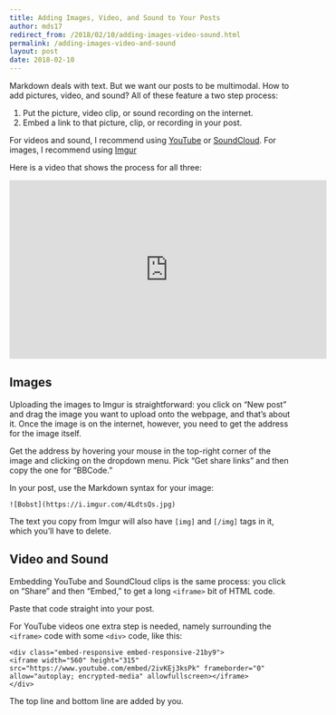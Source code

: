```yaml
---
title: Adding Images, Video, and Sound to Your Posts
author: mds17
redirect_from: /2018/02/10/adding-images-video-sound.html
permalink: /adding-images-video-and-sound
layout: post
date: 2018-02-10
---
```


Markdown deals with text. But we want our posts to be multimodal. How to add
pictures, video, and sound? All of these feature a two step process:

1. Put the picture, video clip, or sound recording on the internet.
1. Embed a link to that picture, clip, or recording in your post.

For videos and sound, I recommend using [YouTube](http://youtube.com) or
[SoundCloud](http://soundcloud.com). For images, I recommend using
[Imgur](http://imgur.com)

Here is a video that shows the process for all three:

<div class="embed-responsive embed-responsive-21by9">
<iframe width="560" height="315" src="https://www.youtube.com/embed/2ivKEj3ksPk" frameborder="0" allow="autoplay; encrypted-media" allowfullscreen></iframe>
</div>

## Images

Uploading the images to Imgur is straightforward: you click on “New post” and
drag the image you want to upload onto the webpage, and that’s about it. Once
the image is on the internet, however, you need to get the address for the
image itself.

Get the address by hovering your mouse in the top-right corner of the image
and clicking on the dropdown menu. Pick “Get share links” and then copy the
one for “BBCode.”

In your post, use the Markdown syntax for your image:

`![Bobst](https://i.imgur.com/4LdtsQs.jpg)`

The text you copy from Imgur will also have `[img]` and `[/img]` tags in it,
which you’ll have to delete.

## Video and Sound

Embedding YouTube and SoundCloud clips is the same process: you click on
“Share” and then “Embed,” to get a long `<iframe>` bit of HTML code.

Paste that code straight into your post.

For YouTube videos one extra step is needed, namely surrounding the `<iframe>`
code with some `<div>` code, like this:

```
<div class="embed-responsive embed-responsive-21by9">
<iframe width="560" height="315" src="https://www.youtube.com/embed/2ivKEj3ksPk" frameborder="0" allow="autoplay; encrypted-media" allowfullscreen></iframe>
</div>
```

The top line and bottom line are added by you.
